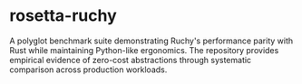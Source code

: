 # rosetta-ruchy
A polyglot benchmark suite demonstrating Ruchy's performance parity with Rust while maintaining Python-like ergonomics. The repository provides empirical evidence of zero-cost abstractions through systematic comparison across production workloads.
